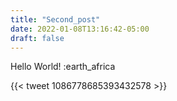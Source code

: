 ```yaml
---
title: "Second_post"
date: 2022-01-08T13:16:42-05:00
draft: false
---
```


Hello World! :earth_africa

{{< tweet 1086778685393432578 >}}
